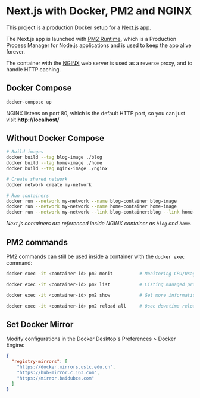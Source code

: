 # Next.js with Docker, PM2 and NGINX

This project is a production Docker setup for a Next.js app.

The Next.js app is launched with [PM2 Runtime](https://pm2.io/runtime/), which is a Production Process Manager for Node.js applications and is used to keep the app alive forever.

The container with the [NGINX](https://www.nginx.com/) web server is used as a reverse proxy, and to handle HTTP caching.

## Docker Compose

```bash
docker-compose up
```

NGINX listens on port 80, which is the default HTTP port, so you can just visit **http://localhost/**

## Without Docker Compose

```bash
# Build images
docker build --tag blog-image ./blog
docker build --tag home-image ./home
docker build --tag nginx-image ./nginx

# Create shared network
docker network create my-network

# Run containers
docker run --network my-network --name blog-container blog-image
docker run --network my-network --name home-container home-image
docker run --network my-network --link blog-container:blog --link home-container:home --publish 80:80 nginx-image
```

_Next.js containers are referenced inside NGINX container as `blog` and `home`._

## PM2 commands

PM2 commands can still be used inside a container with the `docker exec` command:

```bash
docker exec -it <container-id> pm2 monit          # Monitoring CPU/Usage of each process
```

```bash
docker exec -it <container-id> pm2 list           # Listing managed processes
```

```bash
docker exec -it <container-id> pm2 show           # Get more information about a process
```

```bash
docker exec -it <container-id> pm2 reload all     # 0sec downtime reload all applications
```

## Set Docker Mirror

Modify configurations in the Docker Desktop's Preferences > Docker Engine:

```json
{
  "registry-mirrors": [
    "https://docker.mirrors.ustc.edu.cn",
    "https://hub-mirror.c.163.com",
    "https://mirror.baidubce.com"
  ]
}
```
